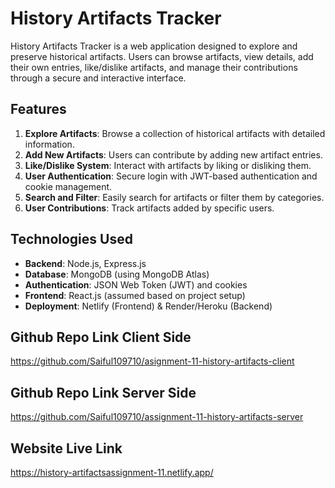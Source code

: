 # History Artifacts Tracker  

History Artifacts Tracker is a web application designed to explore and preserve historical artifacts. Users can browse artifacts, view details, add their own entries, like/dislike artifacts, and manage their contributions through a secure and interactive interface.  

## Features  

1. **Explore Artifacts**: Browse a collection of historical artifacts with detailed information.  
2. **Add New Artifacts**: Users can contribute by adding new artifact entries.  
3. **Like/Dislike System**: Interact with artifacts by liking or disliking them.  
4. **User Authentication**: Secure login with JWT-based authentication and cookie management.  
5. **Search and Filter**: Easily search for artifacts or filter them by categories.  
6. **User Contributions**: Track artifacts added by specific users.  

## Technologies Used  

 - **Backend**: Node.js, Express.js  
- **Database**: MongoDB (using MongoDB Atlas)  
- **Authentication**: JSON Web Token (JWT) and cookies  
- **Frontend**: React.js (assumed based on project setup)  
- **Deployment**: Netlify (Frontend) & Render/Heroku (Backend) 

## Github Repo Link Client Side
https://github.com/Saiful109710/asignment-11-history-artifacts-client

## Github Repo Link Server Side

https://github.com/Saiful109710/assignment-11-history-artifacts-server

## Website Live Link
https://history-artifactsassignment-11.netlify.app/



 
